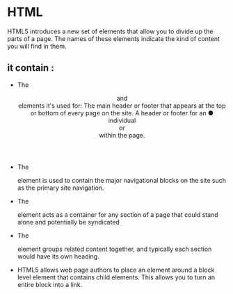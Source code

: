# HTML

HTML5 introduces a new set of elements that allow you to divide up the parts of a page. The names of these elements indicate the kind of content you will find in them. 

## it contain :

* The <header> and <footer> elements 
  it's used for:
The main header or footer  that appears at the top or bottom of every page on the site.
 A header or footer for an  ● individual <article> or <section> within the page.
  
* The <nav> element 
  is used to contain the major navigational blocks on the site such as the primary site navigation.
  
* The <article> element 
  acts as a container for any section of a page that could stand alone and potentially be syndicated
  
* The <section> element groups
  related content together, and typically each section would have its own heading.
  
* HTML5 allows web page authors to place an <a> element around a block level element that contains child elements.
  This allows you to turn an entire block into a link.
  




